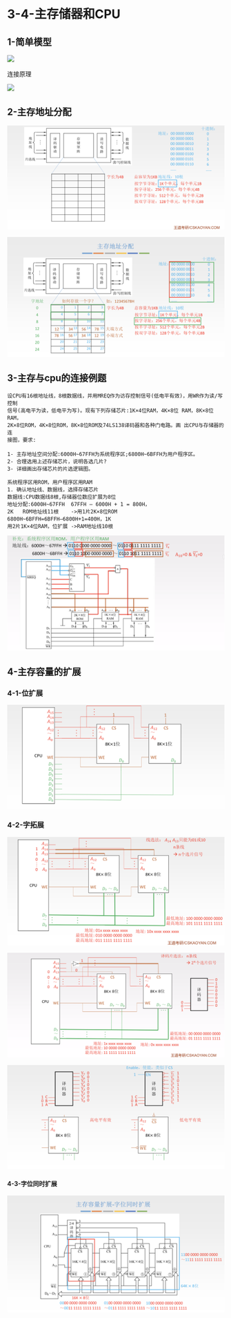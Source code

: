 # 3-4-主存储器和CPU

## 1-简单模型



![](blob:https://app.gitbook.com/1835facb-d776-4d60-b76f-b5e96b2ee6cd)

连接原理

![](blob:https://app.gitbook.com/f6a8001d-c43e-47f9-a6a2-c2b19e62bc24)

## 2-主存地址分配

![](../../.gitbook/assets/image%20%28120%29.png)

![](../../.gitbook/assets/image%20%28354%29.png)

## 3-主存与cpu的连接例题

```text
设CPU有16根地址线，8根数据线，并用MREQ作为访存控制信号(低电平有效)，用WR作为读/写控制
信号(高电平为读，低电平为写)。现有下列存储芯片:1K×4位RAM，4K×8位 RAM，8K×8位RAM，
2K×8位ROM，4K×8位ROM，8K×8位ROM及74LS138译码器和各种门电路。画 出CPU与存储器的连
接图，要求: 

1- 主存地址空间分配:6000H~67FFH为系统程序区;6800H~6BFFH为用户程序区。
2- 合理选用上述存储芯片，说明各选几片? 
3- 详细画出存储芯片的片选逻辑图。
```

```text
系统程序区用ROM，用户程序区用RAM
1. 确认地址线、数据线，选择存储芯片 
数据线:CPU数据线8根,存储器位数应扩展为8位
地址分配:6000H~67FFH  67FFH – 6000H + 1 = 800H，
2K   ROM地址线11根    ->用1片2K×8位ROM 
6800H~6BFFH=6BFFH–6800H+1=400H，1K 
用2片1K×4位RAM，位扩展 ->RAM地址线10根
```

![](../../.gitbook/assets/image%20%28404%29.png)

## 4-主存容量的扩展

### 4-1-位扩展

![](../../.gitbook/assets/image%20%28289%29.png)

### 4-2-字拓展

![](../../.gitbook/assets/image%20%28259%29.png)

![](../../.gitbook/assets/image%20%28370%29.png)

![](../../.gitbook/assets/image%20%28154%29.png)

#### 4-3-字位同时扩展

![](../../.gitbook/assets/image%20%28276%29.png)

